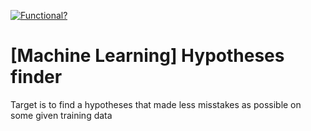 [![Functional?](https://img.shields.io/badge/Functional%3F-no-red.svg)](https://shields.io/)

# [Machine Learning] Hypotheses finder
Target is to find a hypotheses that made less misstakes as possible on some given training data